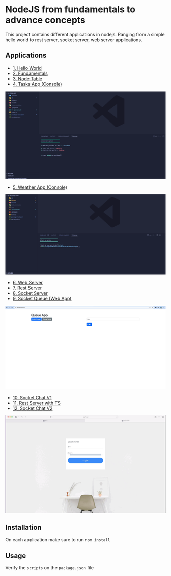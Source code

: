 # NodeJS from fundamentals to advance concepts

This project contains different applications in nodejs. Ranging from a simple hello world to rest server, socket server, web server applications.

## Applications

- [1. Hello World](./01-hello-world/README.md)
- [2. Fundamentals](./02-fundamentals/README.md)
- [3. Node Table](./03-node-table/README.md)
- [4. Tasks App (Console)](./04-task-app/README.md)

![Tasks App GIF](./04-task-app/04-preview.gif)

- [5. Weather App (Console)](./05-weather-app/README.md)

![Weather App GIF](./05-weather-app/05-preview.gif)

- [6. Web Server](./06-web-server/README.md)
- [7. Rest Server](./07-rest-server/README.md)
- [8. Socket Server](./08-websocket-server/README.md)
- [9. Socket Queue (Web App)](./09-socket-queue/README.md)

![Queue App GIF](./09-socket-queue/09-preview.gif)

- [10. Socket Chat V1](./10-socket-chat/README.md)
- [11. Rest Server with TS](./11-rest-server-ts/README.md)
- [12. Socket Chat V2](./12-chat-server-v2/README.md)

![Socket Chat GIF](./12-chat-server-v2/12-preview.gif)

## Installation

On each application make sure to run `npm install`

## Usage

Verify the `scripts` on the `package.json` file
